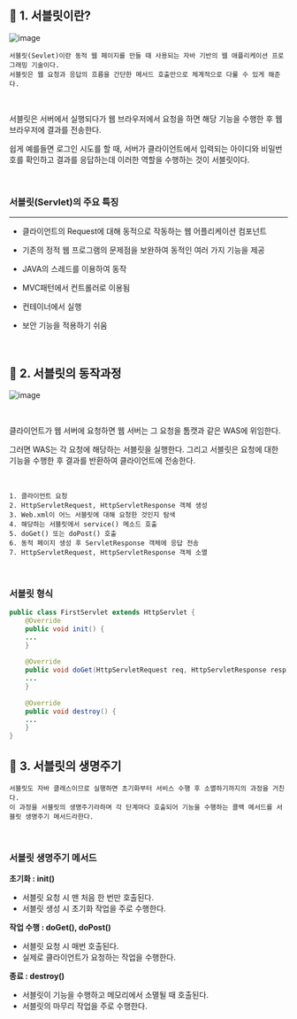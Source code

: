 ## 🥕 1. 서블릿이란?
![image](https://github.com/gyoogle/tech-interview-for-developer/assets/140876841/4ea72dc9-b7ef-4a52-91e7-cdebac60d098)
```
서블릿(Sevlet)이란 동적 웹 페이지를 만들 때 사용되는 자바 기반의 웹 애플리케이션 프로그래밍 기술이다.
서블릿은 웹 요청과 응답의 흐름을 간단한 메서드 호출만으로 체계적으로 다룰 수 있게 해준다.
```

<br>

서블릿은 서버에서 실행되다가 웹 브라우저에서 요청을 하면 해당 기능을 수행한 후 웹 브라우저에 결과를 전송한다.

쉽게 예를들면 로그인 시도를 할 때, 서버가 클라이언트에서 입력되는 아이디와 비밀번호를 확인하고 결과를 응답하는데 이러한 역할을 수행하는 것이 서블릿이다.

<br>


### 서블릿(Servlet)의 주요 특징

---
- 클라이언트의 Request에 대해 동적으로 작동하는 웹 어플리케이션 컴포넌트

- 기존의 정적 웹 프로그램의 문제점을 보완하여 동적인 여러 가지 기능을 제공

- JAVA의 스레드를 이용하여 동작

- MVC패턴에서 컨트롤러로 이용됨

- 컨테이너에서 실행

- 보안 기능을 적용하기 쉬움

<br>



## 🥕 2. 서블릿의 동작과정

![image](https://github.com/gyoogle/tech-interview-for-developer/assets/140876841/a4ecf9e5-d628-4421-a930-6755d030507c)

<br>

클라이언트가 웹 서버에 요청하면 웹 서버는 그 요청을 톰캣과 같은 WAS에 위임한다.

그러면 WAS는 각 요청에 해당하는 서블릿을 실행한다. 그리고 서블릿은 요청에 대한 기능을 수행한 후 결과를 반환하여 클라이언트에 전송한다.

<br>

```
1. 클라이언트 요청
2. HttpServletRequest, HttpServletResponse 객체 생성
3. Web.xml이 어느 서블릿에 대해 요청한 것인지 탐색
4. 해당하는 서블릿에서 service() 메소드 호출 
5. doGet() 또는 doPost() 호출 
6. 동적 페이지 생성 후 ServletResponse 객체에 응답 전송
7. HttpServletRequest, HttpServletResponse 객체 소멸
```

<br>

### 서블릿 형식
``` java
public class FirstServlet extends HttpServlet {
	@Override
    public void init() {
    ...
	}
    
    @Override
    public void doGet(HttpServletRequest req, HttpServletResponse resp) {
    ...
    }
    
    @Override
    public void destroy() {
    ...
    }
}
```

## 🥕 3. 서블릿의 생명주기

```
서블릿도 자바 클래스이므로 실행하면 초기화부터 서비스 수행 후 소멸하기까지의 과정을 거친다.
이 과정을 서블릿의 생명주기라하며 각 단계마다 호출되어 기능을 수행하는 콜백 메서드를 서블릿 생명주기 메서드라한다.
```
<br>

### 서블릿 생명주기 메서드

**초기화 : init()**
- 서블릿 요청 시 맨 처음 한 번만 호출된다.
- 서블릿 생성 시 초기화 작업을 주로 수행한다.
  
**작업 수행 : doGet(), doPost()**
- 서블릿 요청 시 매번 호출된다.
- 실제로 클라이언트가 요청하는 작업을 수행한다.
  
**종료 : destroy()**
- 서블릿이 기능을 수행하고 메모리에서 소멸될 때 호출된다.
- 서블릿의 마무리 작업을 주로 수행한다.

